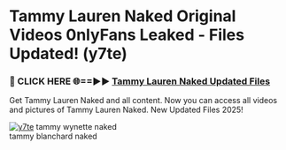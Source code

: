 # Tammy Lauren Naked Original Videos 0nlyFans Leaked - Files Updated! (y7te)

<h3>🔴 CLICK HERE 🌐==►► <a href="https://tinyurl.com/yckcrads" rel="nofollow">Tammy Lauren Naked Updated Files</a></h3>

Get Tammy Lauren Naked and all content. Now you can access all videos and pictures of Tammy Lauren Naked. New Updated Files 2025!

[![y7te](https://i.imgur.com/hpKpOFt.gif)](https://tinyurl.com/yckcrads)
tammy wynette naked<br>
tammy blanchard naked
